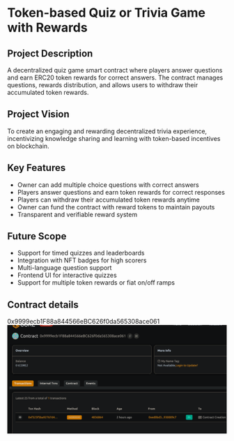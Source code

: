 # Token-based Quiz or Trivia Game with Rewards

## Project Description
A decentralized quiz game smart contract where players answer questions and earn ERC20 token rewards for correct answers. The contract manages questions, rewards distribution, and allows users to withdraw their accumulated token rewards.

## Project Vision
To create an engaging and rewarding decentralized trivia experience, incentivizing knowledge sharing and learning with token-based incentives on blockchain.

## Key Features
- Owner can add multiple choice questions with correct answers
- Players answer questions and earn token rewards for correct responses
- Players can withdraw their accumulated token rewards anytime
- Owner can fund the contract with reward tokens to maintain payouts
- Transparent and verifiable reward system

## Future Scope
- Support for timed quizzes and leaderboards
- Integration with NFT badges for high scorers
- Multi-language question support
- Frontend UI for interactive quizzes
- Support for multiple token rewards or fiat on/off ramps

## Contract details
0x9999ecb1F88a844566eBC626f0da565308ace061![alt text](image.png)